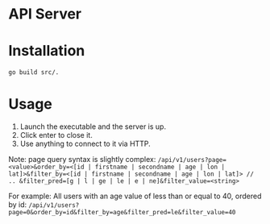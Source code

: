 # API Server 

# Installation
`go build src/.`

# Usage
1. Launch the executable and the server is up.
2. Click enter to close it.
3. Use anything to connect to it via HTTP.

Note: page query syntax is slightly complex:
`/api/v1/users?page=<value>&order_by=<[id | firstname | secondname | age | lon | lat]>&filter_by=<[id | firstname | secondname | age | lon | lat]>
// .. &filter_pred=[g | l | ge | le | e | ne]&filter_value=<string>`

For example: All users with an age value of less than or equal to 40, ordered by id:
`/api/v1/users?page=0&order_by=id&filter_by=age&filter_pred=le&filter_value=40`